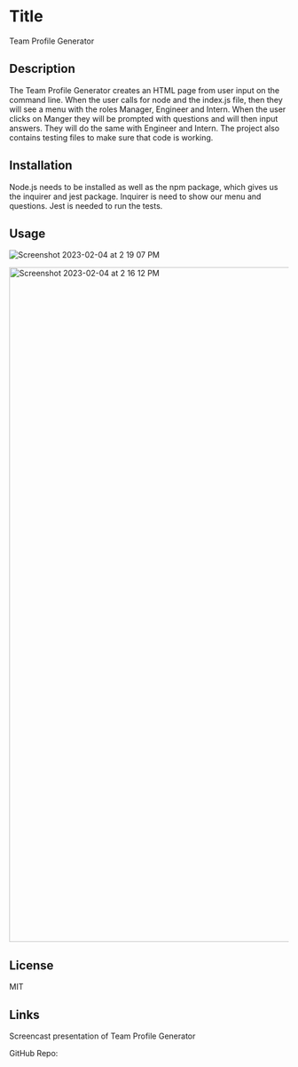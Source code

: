 # Title
Team Profile Generator

## Description

The Team Profile Generator creates an HTML page from user input on the command line. When the user calls for 
node and the index.js file, then they will see a menu with the roles Manager, Engineer and Intern. When the user clicks on Manger they will be prompted with questions and will then input answers. They will do the same with Engineer and Intern. The project also contains testing files to make sure that code is working.

## Installation

Node.js needs to be installed as well as the npm package, which gives us the inquirer and jest package. Inquirer is need to show our menu and questions. Jest is needed to run the tests.

## Usage

![Screenshot 2023-02-04 at 2 19 07 PM](https://user-images.githubusercontent.com/17559972/216790177-1b67d19c-0109-4695-ba79-467d736b7245.png)

<img width="1215" alt="Screenshot 2023-02-04 at 2 16 12 PM" src="https://user-images.githubusercontent.com/17559972/216790184-b908c0f9-f9cc-4cfd-9331-546db46571c0.png">

## License

MIT

## Links

Screencast presentation of Team Profile Generator

GitHub Repo: 




